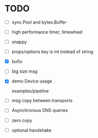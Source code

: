 TODO
====

- [ ] sync.Pool and bytes.Buffer
- [ ] high performance timer, timewheel
- [ ] snappy
- [ ] props/options key is int instead of string
- [X] bufio
- [ ] big size msg
- [X] demo Device usage
   
  examples/pipeline
- [ ] msg copy between transports
- [ ] Asynchronous DNS queries
- [ ] zero copy
- [ ] optional handshake
